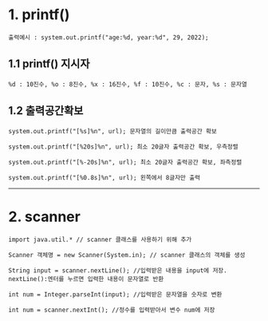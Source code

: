 # 1. printf()
    출력예시 : system.out.printf("age:%d, year:%d", 29, 2022);

## 1.1 printf() 지시자
    %d : 10진수, %o : 8진수, %x : 16진수, %f : 10진수, %c : 문자, %s : 문자열

## 1.2 출력공간확보
    system.out.printf("[%s]%n", url); 문자열의 길이만큼 출력공간 확보

    system.out.printf("[%20s]%n", url); 최소 20글자 출력공간 확보, 우측정렬

    system.out.printf("[%-20s]%n", url); 최소 20글자 출력공간 확보, 좌측정렬

    system.out.printf("[%0.8s]%n", url); 왼쪽에서 8글자만 출력

---
# 2. scanner
    import java.util.* // scanner 클래스를 사용하기 위해 추가

    Scanner 객체명 = new Scanner(System.in); // scanner 클래스의 객체를 생성

    String input = scanner.nextLine(); //입력받은 내용을 input에 저장. nextLine():엔터를 누르면 입력한 내용이 문자열로 반환

    int num = Integer.parseInt(input); //입력받은 문자열을 숫자로 변환

    int num = scanner.nextInt(); //정수를 입력받아서 변수 num에 저장

